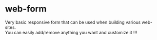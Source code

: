 # web-form
Very basic responsive form that can be used when building various web-sites.  
You can easily add/remove anything you want and customize it !!!
